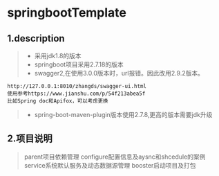 # springbootTemplate

## 1.description
> - 采用jdk1.8的版本
> - springboot项目采用2.7.18的版本
> - swagger2,在使用3.0.0版本时，url报错。因此改用2.9.2版本。
``` http 
http://127.0.0.1:8010/zhangds/swagger-ui.html
使用参考https://www.jianshu.com/p/54f213abea5f
比如Spring doc和Apifox，可以考虑更换
```
> - spring-boot-maven-plugin版本使用2.7.8,更高的版本需要jdk升级
## 2.项目说明
> parent项目依赖管理
> configure配置信息及aysnc和shcedule的案例
> service系统默认服务及动态数据源管理
> booster启动项目及打包

